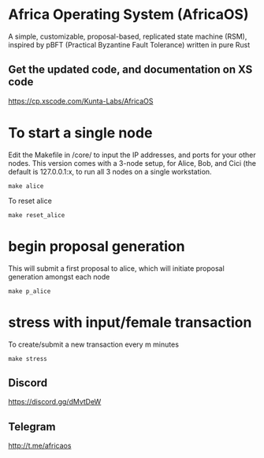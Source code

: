 # Africa Operating System (AfricaOS)
A simple, customizable, proposal-based, replicated state machine (RSM), inspired by pBFT (Practical Byzantine Fault Tolerance) written in pure Rust

## Get the updated code, and documentation on XS code
https://cp.xscode.com/Kunta-Labs/AfricaOS

# To start a single node
Edit the Makefile in /core/ to input the IP addresses, and ports for your other nodes. This version comes with a 3-node setup, for Alice, Bob, and Cici (the default is 127.0.0.1:x, to run all 3 nodes on a single workstation.
```
make alice
```

To reset alice
```
make reset_alice
```

# begin proposal generation
This will submit a first proposal to alice, which will initiate proposal generation amongst each node
```
make p_alice
```

# stress with input/female transaction
To create/submit a new transaction every m minutes
```
make stress
```

## Discord
https://discord.gg/dMvtDeW

## Telegram
http://t.me/africaos
